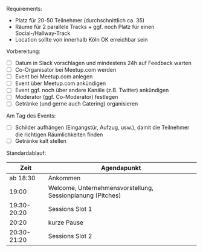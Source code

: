 Requirements:
* Platz für 20-50 Teilnehmer (durchschnittlich ca. 35)
* Räume für 2 parallele Tracks + ggf. noch Platz für einen Social-/Hallway-Track
* Location sollte von innerhalb Köln OK erreichbar sein

Vorbereitung:
* [ ] Datum in Slack vorschlagen und mindestens 24h auf Feedback warten
* [ ] Co-Organisator bei Meetup.com werden
* [ ] Event bei Meetup.com anlegen
* [ ] Event über Meetup.com ankündigen
* [ ] Event ggf. noch über andere Kanäle (z.B. Twitter) ankündigen
* [ ] Moderator (ggf. Co-Moderator) festlegen
* [ ] Getränke (und gerne auch Catering) organisieren

Am Tag des Events:
* [ ] Schilder aufhängen (Eingangstür, Aufzug, usw.), damit die Teilnehmer die richtigen Räumlichkeiten finden
* [ ] Getränke kalt stellen

Standardablauf:

| Zeit     | Agendapunkt |
| -------- | ----------- |
| ab 18:30 | Ankommen
| 19:00    | Welcome, Unternehmensvorstellung, Sessionplanung (Pitches)
| 19:30-20:20 | Sessions Slot 1
| 20:20 | kurze Pause
| 20:30-21:20 | Sessions Slot 2

